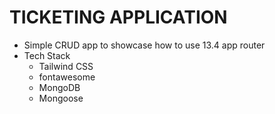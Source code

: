 # TICKETING APPLICATION
- Simple CRUD app to showcase how to use 13.4 app router
- Tech Stack
  - Tailwind CSS
  - fontawesome
  - MongoDB
  - Mongoose 


